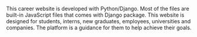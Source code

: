 This career website is developed with Python/Django.
Most of the files are built-in JavaScript files that comes with Django package.
This website is designed for students, interns, new graduates, employees, universities and companies.
The platform is a guidance for them to help achieve their goals.
